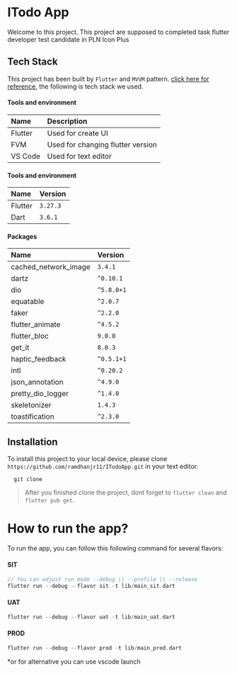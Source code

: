 
# ITodo App

Welcome to this project. This project are supposed to completed task flutter developer test candidate in PLN Icon Plus 

## Tech Stack
This project has been built by `Flutter` and `MVVM` pattern. [click here for reference](https://docs.flutter.dev/app-architecture), the following is tech stack we used.

#### Tools and environment
| Name    | Description                       |
| :------ | :-------------------------------- |
| Flutter | Used for create UI                |
| FVM     | Used for changing flutter version |
| VS Code | Used for text editor              |

#### Tools and environment
| Name    | Version  |
| :------ | :------- |
| Flutter | `3.27.3` |
| Dart    | `3.6.1`  |

#### Packages
| Name                 | Version    |
| :------------------- | :--------- |
| cached_network_image | `3.4.1`    |
| dartz                | `^0.10.1`  |
| dio                  | `^5.8.0+1` |
| equatable            | `^2.0.7`   |
| faker                | `^2.2.0`   |
| flutter_animate      | `^4.5.2`   |
| flutter_bloc         | `9.0.0`    |
| get_it               | `8.0.3`    |
| haptic_feedback      | `^0.5.1+1` |
| intl                 | `^0.20.2`  |
| json_annotation      | `^4.9.0`   |
| pretty_dio_logger    | `^1.4.0`   |
| skeletonizer         | `1.4.3`    |
| toastification       | `^2.3.0`   |

## Installation

To install this project to your local device, please clone `https://github.com/ramdhanjr11/ITodoApp.git` in your text editor.

```
  git clone  
```
> After you finished clone the project, dont forget to `flutter clean` and `flutter pub get`.

# How to run the app?
To run the app, you can follow this following command for several flavors:
#### SIT
```dart
// You can adjust run mode --debug || --profile || --release
flutter run --debug --flavor sit -t lib/main_sit.dart
```

#### UAT
```dart
flutter run --debug --flavor uat -t lib/main_uat.dart
```

#### PROD
```dart
flutter run --debug --flavor prod -t lib/main_prod.dart
```

*or for alternative you can use vscode launch



